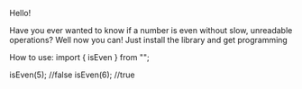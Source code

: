 Hello!

Have you ever wanted to know if a number is even without slow, unreadable operations?
Well now you can!
Just install the library and get programming

How to use:
import { isEven } from "<path to your installation>";

isEven(5); //false
isEven(6); //true
